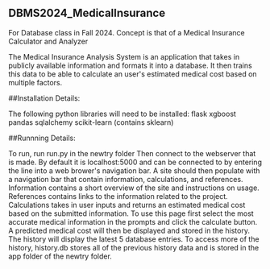 ## DBMS2024_MedicalInsurance
For Database class in Fall 2024. Concept is that of a Medical Insurance Calculator and Analyzer

The Medical Insurance Analysis System is an application that takes in publicly available information and formats it into a database. It then trains this data to be able to calculate an user's estimated medical cost based on multiple factors.


##Installation Details:

The following python libraries will need to be installed:
flask
xgboost
pandas
sqlalchemy
scikit-learn (contains sklearn)


##Runnning Details:

To run, run run.py in the newtry folder
Then connect to the webserver that is made. By default it is localhost:5000 and can be connected to by entering the line into a web brower's navigation bar.
A site should then populate with a navigation bar that contain information, calculations, and references.
	Information contains a short overview of the site and instructions on usage.
	References contains links to the information related to the project.
	Calculations takes in user inputs and returns an estimated medical cost based on the submitted information.
		To use this page first select the most accurate medical information in the prompts and click the calculate button.
 		A predicted medical cost will then be displayed and stored in the history.
  		The history will display the latest 5 database entries.
   		To access more of the history, history.db stores all of the previous history data and is stored in  the app folder of the newtry folder.

